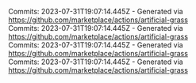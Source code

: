 Commits: 2023-07-31T19:07:14.445Z - Generated via https://github.com/marketplace/actions/artificial-grass
<br>
Commits: 2023-07-31T19:07:14.445Z - Generated via https://github.com/marketplace/actions/artificial-grass
<br>
Commits: 2023-07-31T19:07:14.445Z - Generated via https://github.com/marketplace/actions/artificial-grass
<br>
Commits: 2023-07-31T19:07:14.445Z - Generated via https://github.com/marketplace/actions/artificial-grass
<br>
